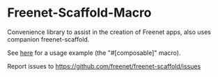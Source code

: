 # Freenet-Scaffold-Macro

Convenience library to assist in the creation of Freenet apps, also uses companion
freenet-scaffold.

See [here](https://github.com/freenet/river/blob/main/common/src/room_state.rs) for a usage
example (the "#[composable]" macro).

Report issues to https://github.com/freenet/freenet-scaffold/issues

